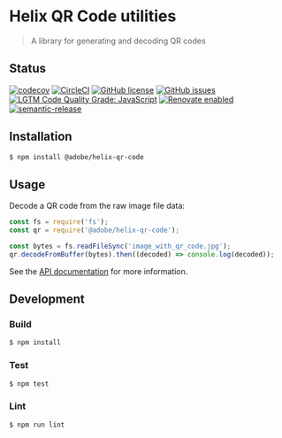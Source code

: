 # Helix QR Code utilities

> A library for generating and decoding QR codes

## Status
[![codecov](https://img.shields.io/codecov/c/github/adobe/helix-qr-code.svg)](https://codecov.io/gh/adobe/helix-qr-code)
[![CircleCI](https://img.shields.io/circleci/project/github/adobe/helix-qr-code.svg)](https://circleci.com/gh/adobe/helix-qr-code)
[![GitHub license](https://img.shields.io/github/license/adobe/helix-qr-code.svg)](https://github.com/adobe/helix-qr-code/blob/master/LICENSE.txt)
[![GitHub issues](https://img.shields.io/github/issues/adobe/helix-qr-code.svg)](https://github.com/adobe/helix-qr-code/issues)
[![LGTM Code Quality Grade: JavaScript](https://img.shields.io/lgtm/grade/javascript/g/adobe/helix-qr-code.svg?logo=lgtm&logoWidth=18)](https://lgtm.com/projects/g/adobe/helix-qr-code)
[![Renovate enabled](https://img.shields.io/badge/renovate-enabled-brightgreen.svg)](https://renovatebot.com/)
[![semantic-release](https://img.shields.io/badge/%20%20%F0%9F%93%A6%F0%9F%9A%80-semantic--release-e10079.svg)](https://github.com/semantic-release/semantic-release)

## Installation

```bash
$ npm install @adobe/helix-qr-code
```

## Usage

Decode a QR code from the raw image file data:

```js
const fs = require('fs');
const qr = require('@adobe/helix-qr-code');

const bytes = fs.readFileSync('image_with_qr_code.jpg');
qr.decodeFromBuffer(bytes).then((decoded) => console.log(decoded));
```

See the [API documentation](docs/API.md) for more information.

## Development

### Build

```bash
$ npm install
```

### Test

```bash
$ npm test
```

### Lint

```bash
$ npm run lint
```
